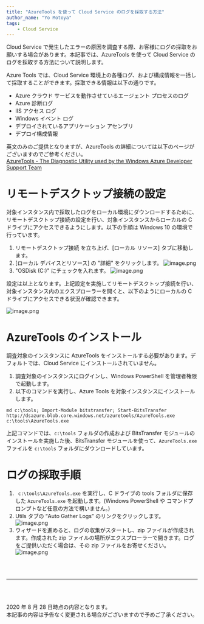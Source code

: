 ```yaml
---
title: "AzureTools を使って Cloud Service のログを採取する方法"
author_name: "Yo Motoya"
tags:
    - Cloud Service 
---
```


Cloud Service で発生したエラーの原因を調査する際、お客様にログの採取をお願いする場合があります。本記事では、AzureTools を使って Cloud Service のログを採取する方法について説明します。

Azure Tools では、Cloud Service 環境上の各種ログ、および構成情報を一括して採取することができます。採取できる情報は以下の通りです。
- Azure クラウド サービスを動作させているエージェント プロセスのログ
- Azure 診断ログ
- IIS アクセス ログ
- Windows イベント ログ
- デプロイされているアプリケーション アセンブリ
- デプロイ構成情報

英文のみのご提供となりますが、AzureTools の詳細については以下のページがございますのでご参考ください。<br>
[AzureTools - The Diagnostic Utility used by the Windows Azure Developer Support Team](https://docs.microsoft.com/ja-jp/archive/blogs/kwill/azuretools-the-diagnostic-utility-used-by-the-windows-azure-developer-support-team)

# リモートデスクトップ接続の設定

対象インスタンス内で採取したログをローカル環境にダウンロードするために、リモートデスクトップ接続の設定を行い、対象インスタンスからローカルの C ドライブにアクセスできるようにします。以下の手順は Windows 10 の環境で行っています。

1. リモートデスクトップ接続 を立ち上げ、[ローカル リソース] タブに移動します。
2. [ローカル デバイスとリソース] の "詳細" をクリックします。
  ![image.png]({{site.baseurl}}/media/2020/08/2020-08-28-remote-desktop-connection1.png)
3. "OSDisk (C:)" にチェックを入れます。
  ![image.png]({{site.baseurl}}/media/2020/08/2020-08-28-remote-desktop-connection2.png)

設定は以上となります。上記設定を実施してリモートデスクトップ接続を行い、対象インスタンス内のエクスプローラーを開くと、以下のようにローカルの C ドライブにアクセスできる状況が確認できます。

![image.png]({{site.baseurl}}/media/2020/08/2020-08-28-remote-desktop-connection3.png)

# AzureTools のインストール

調査対象のインスタンスに AzureTools をインストールする必要があります。デフォルトでは、Cloud Service にインストールされていません。

1. 調査対象のインスタンスにログインし、Windows PowerShell を管理者権限で起動します。
2. 以下のコマンドを実行し、Azure Tools を対象インスタンスにインストールします。

```
md c:\tools; Import-Module bitstransfer; Start-BitsTransfer http://dsazure.blob.core.windows.net/azuretools/AzureTools.exe c:\tools\AzureTools.exe
```
上記コマンドでは、`c:\tools` フォルダの作成および BitsTransfer モジュールのインストールを実施した後、BitsTransfer モジュールを使って、`AzureTools.exe` ファイルを `c:\tools` フォルダにダウンロードしています。

# ログの採取手順

1. ` c:\tools\AzureTools.exe` を実行し、C ドライブの tools フォルダに保存した `AzureTools.exe` を起動します。(Windows PowerShell や コマンドプロンプトなど任意の方法で構いません。)
2. Utils タブの “Auto Gather Logs” のリンクをクリックします。
  ![image.png]({{site.baseurl}}/media/2020/08/2020-08-28-azuretools1.png)
3. ウィザードを進めると、ログの収集がスタートし、zip ファイルが作成されます。作成された zip ファイルの場所がエクスプローラーで開きます。ログをご提供いただく場合は、その zip ファイルをお寄せください。
  ![image.png]({{site.baseurl}}/media/2020/08/2020-08-28-azuretools2.png)

<br>
<br>

---

<br>
<br>

2020 年 8 月 28 日時点の内容となります。<br>
本記事の内容は予告なく変更される場合がございますので予めご了承ください。

<br>
<br>
